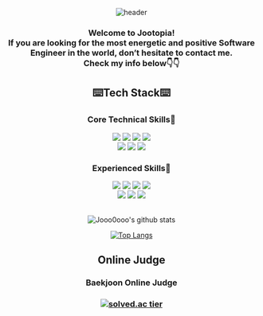 <center>

![header](https://capsule-render.vercel.app/api?type=soft&color=gradient&text=Joo&height=200&fontSize=100&animation=twinkling)

<center>
<h3>Welcome to Jootopia!<br/>
If you are looking for the most energetic and positive Software Engineer in the world, don’t hesitate to contact me.<br/>
Check my info below👇👇</h3>
<center>
<h2>⌨️Tech Stack⌨️</h2>
<h3>Core Technical Skills🥇</h3>
<img  src="https://img.shields.io/badge/Java-007396?style=flat&logo=Java&logoColor=white"/></a>
<img  src="https://img.shields.io/badge/HTML5-E34F26?style=flat&logo=HTML5&logoColor=white"/></a>
<img  src="https://img.shields.io/badge/CSS3-1572B6?style=flat&logo=CSS3&logoColor=white"/></a>
<img  src="https://img.shields.io/badge/javaScript-F7DF1E?style=flat&logo=JavaScript&logoColor=black"/>
</a><br>
<img  src="https://img.shields.io/badge/PostgreSQL-336791?style=flat&logo=PostgreSQL&logoColor=white"/></a>
<img  src="https://img.shields.io/badge/Spring-6DB33F?style=flat&logo=Spring&logoColor=white"/></a>
<img  src="https://img.shields.io/badge/SpringBoot-6DB33F?style=flat&logo=Spring&logoColor=white"/></a>
<br/>

<center>
<h3>Experienced Skills🥈</h3>
<img  src="https://img.shields.io/badge/C-A8B9CC?style=flat&logo=C&logoColor=white"/></a>
<img  src="https://img.shields.io/badge/C++-00599C?style=flat&logo=C%2B%2B&logoColor=white"/></a>
<img  src="https://img.shields.io/badge/Python-3776AB?style=flat&logo=Python&logoColor=white"/></a>
<img  src="https://img.shields.io/badge/React-61DAFB?style=flat&logo=React&logoColor=black"/></a><br/>
<img  src="https://img.shields.io/badge/WordPress-21759B?style=flat&logo=WordPress&logoColor=white"/></a>
<img  src="https://img.shields.io/badge/MySQL-4479A1?style=flat&logo=MySQL&logoColor=white"/></a>
<img  src="https://img.shields.io/badge/Amazon AWS-232F3E?style=flat&logo=Amazon AWS&logoColor=white"/></a>
<br/><br/>

![Jooo0ooo's github stats](https://github-readme-stats.vercel.app/api?username=jooo0ooo&show_icons=true&theme=dracula)

[![Top Langs](https://github-readme-stats.vercel.app/api/top-langs/?username=jooo0ooo&layout=compact&theme=dracula)](https://github.com/jooo0ooo/github-readme-stats)

<h2>Online Judge</h2>
<h3>Baekjoon Online Judge<h3>

[![solved.ac tier](http://mazassumnida.wtf/api/v2/generate_badge?boj=wldn3634)](https://solved.ac/wldn3634)
<!--
**jooo0ooo/jooo0ooo** is a ✨ _special_ ✨ repository because its `README.md` (this file) appears on your GitHub profile.

Here are some ideas to get you started:

- 🔭 I’m currently working on ...
- 🌱 I’m currently learning ...
- 👯 I’m looking to collaborate on ...
- 🤔 I’m looking for help with ...
- 💬 Ask me about ...
- 📫 How to reach me: ...
- 😄 Pronouns: ...
- ⚡ Fun fact: ...
-->
